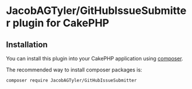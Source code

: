 # JacobAGTyler/GitHubIssueSubmitter plugin for CakePHP

## Installation

You can install this plugin into your CakePHP application using [composer](http://getcomposer.org).

The recommended way to install composer packages is:

```
composer require JacobAGTyler/GitHubIssueSubmitter
```
